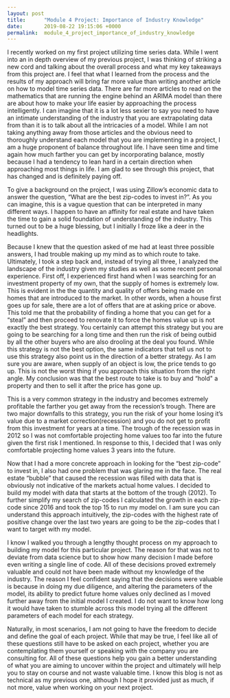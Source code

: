 ```yaml
---
layout: post
title:      "Module 4 Project: Importance of Industry Knowledge"
date:       2019-08-22 19:15:06 +0000
permalink:  module_4_project_importance_of_industry_knowledge
---
```



I recently worked on my first project utilizing time series data. While I went into an in depth overview of my previous project, I was thinking of striking a new cord and talking about the overall process and what my key takeaways from this project are. I feel that what I learned from the process and the results of my approach will bring far more value than writing another article on how to model time series data. There are far more articles to read on the mathematics that are running the engine behind an ARIMA model than there are about how to make your life easier by approaching the process intelligently. I can imagine that it is a lot less sexier to say you need to have an intimate understanding of the industry that you are extrapolating data from than it is to talk about all the intricacies of a model. While I am not taking anything away from those articles and the obvious need to thoroughly understand each model that you are implementing in a project, I am a huge proponent of balance throughout life. I have seen time and time again how much farther you can get by incorporating balance, mostly because I had a tendency to lean hard in a certain direction when approaching most things in life. I am glad to see through this project, that has changed and is definitely paying off.

To give a background on the project, I was using Zillow’s economic data to answer the question, “What are the best zip-codes to invest in?”. As you can imagine, this is a vague question that can be interpreted in many different ways. I happen to have an affinity for real estate and have taken the time to gain a solid foundation of understanding of the industry. This turned out to be a huge blessing, but I initially I froze like a deer in the headlights.

Because I knew that the question asked of me had at least three possible answers, I had trouble making up my mind as to which route to take. Ultimately, I took a step back and, instead of trying all three, I analyzed the landscape of the industry given my studies as well as some recent personal experience. First off, I experienced first hand when I was searching for an investment property of my own, that the supply of homes is extremely low. This is evident in the the quantity and quality of offers being made on homes that are introduced to the market. In other words, when a house first goes up for sale, there are a lot of offers that are at asking price or above. This told me that the probability of finding a home that you can get for a “steal” and then proceed to renovate it to force the homes value up is not exactly the best strategy. You certainly can attempt this strategy but you are going to be searching for a long time and then run the risk of being outbid by all the other buyers who are also drooling at the deal you found.  While this strategy is not the best option, the same indicators that tell us not to use this strategy also point us in the direction of a better strategy. As I am sure you are aware, when supply of an object is low, the price tends to go up. This is not the worst thing if you approach this situation from the right angle. My conclusion was that the best route to take is to buy and “hold" a property and then to sell it after the price has gone up. 

This is a very common strategy in the industry and becomes extremely profitable the farther you get away from the recession’s trough. There are two major downfalls to this strategy, you run the risk of your home losing it’s value due to a market correction(recession) and you do not get to profit from this investment for years at a time. The trough of the recession was in 2012 so I was not comfortable projecting home values too far into the future given the first risk I mentioned. In response to this, I decided that I was only comfortable projecting home values 3 years into the future. 

Now that I had a more concrete approach in looking for the “best zip-code” to invest in, I also had one problem that was glaring me in the face. The real estate “bubble” that caused the recession was filled with data that is obviously not indicative of the markets actual home values. I decided to build my model with data that starts at the bottom of the trough (2012). To further simplify my search of zip-codes I calculated the growth in each zip-code since 2016 and took the top 15 to run my model on. I am sure you can understand this approach intuitively, the zip-codes with the highest rate of positive change over the last two years are going to be the zip-codes that I want to target with my model. 

I know I walked you through a lengthy thought process on my approach to building my model for this particular project. The reason for that was not to deviate from data science but to show how many decision I made before even writing a single line of code. All of these decisions proved extremely valuable and could not have been made without my knowledge of the industry. The reason I feel confident saying that the decisions were valuable is because in doing my due diligence, and altering the parameters of the model, its ability to predict future home values only declined as I moved further away from the initial model I created. I do not want to know how long it would have taken to stumble across this model trying all the different parameters of each model for each strategy.

Naturally, in most scenarios, I am not going to have the freedom to decide and define the goal of each project. While that may be true, I feel like all of these questions still have to be asked on each project, whether you are contemplating them yourself or speaking with the company you are consulting for. All of these questions help you gain a better understanding of what you are aiming to uncover within the project and ultimately will help you to stay on course and not waste valuable time. I know this blog is not as technical as my previous one, although I hope it provided just as much, if not more, value when working on your next project.
